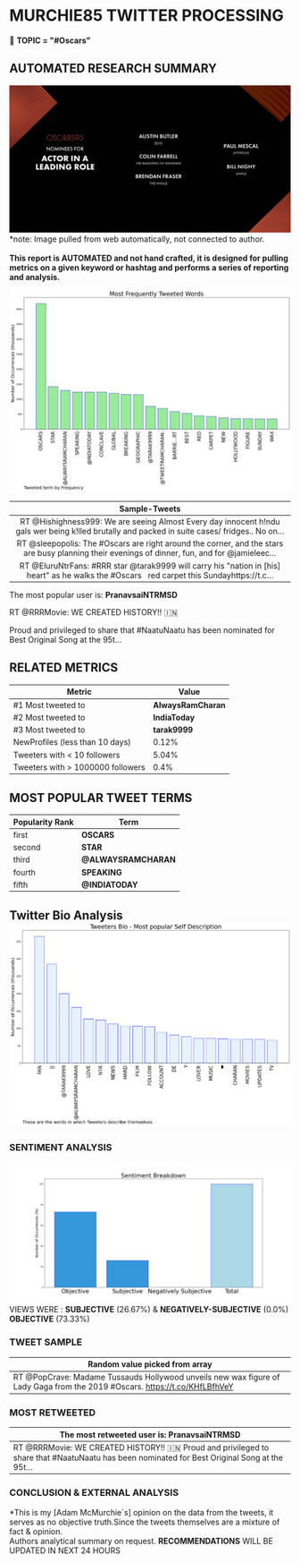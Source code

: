 # MURCHIE85 TWITTER PROCESSING 
&#x1F34E; **TOPIC = "#Oscars"**

## AUTOMATED RESEARCH SUMMARY

![image](assets/2023-03-10hashtagImage.png)*note: Image pulled from web automatically, not connected to author.
<br></br>
<b> This report is AUTOMATED and not hand crafted, it is designed for pulling metrics on a given keyword or hashtag and performs a series of reporting and analysis.</b>



![image](assets/2023-03-10TWEETS.png)



|                **Sample-Tweets**        |
| :-------------: |
| RT @Hishighness999: We are seeing Almost Every day innocent h!ndu gals wer being k!lled brutally and packed in suite cases/ fridges.. No on… |
| RT @sleepopolis: The #Oscars are right around the corner, and the stars are busy planning their evenings of dinner, fun, and for @jamieleec… |
| RT @EluruNtrFans: #RRR star @tarak9999 will carry his "nation in [his] heart" as he walks the #Oscars    red carpet this Sundayhttps://t.c… |

The most popular user is: **PranavsaiNTRMSD**
<div class="alert alert-block alert-danger"> RT @RRRMovie: WE CREATED HISTORY!! 🇮🇳 

Proud and privileged to share that #NaatuNaatu has been nominated for Best Original Song at the 95t…</div>

## RELATED METRICS<br>
| Metric | Value |
| ------------- | ------------- |
| #1 Most tweeted to  | **AlwaysRamCharan** |
| #2 Most tweeted to  | **IndiaToday** |
| #3 Most tweeted to  | **tarak9999** |
| NewProfiles (less than 10 days) | 0.12%  |
| Tweeters with < 10 followers  | 5.04%|
| Tweeters with > 1000000 followers  | 0.4%  |



## MOST POPULAR TWEET TERMS 


| Popularity Rank  | Term |
| ------------- | ------------- |
| first  | **OSCARS**  |
| second  | **STAR**  |
| third  | **@ALWAYSRAMCHARAN** |
| fourth  | **SPEAKING**  |
| fifth  | **@INDIATODAY**  |


## Twitter Bio Analysis![image](assets/2023-03-10BIO.png)
### SENTIMENT ANALYSIS
![image](assets/2023-03-10sentiment.png)
VIEWS WERE : **SUBJECTIVE**  (26.67%) & **NEGATIVELY-SUBJECTIVE** (0.0%) **OBJECTIVE** (73.33%)

### TWEET SAMPLE 
| Random value picked from array |
| ------------- |
|RT @PopCrave: Madame Tussauds Hollywood unveils new wax figure of Lady Gaga from the 2019 #Oscars. https://t.co/KHfLBfhVeY |

### MOST RETWEETED 

| The most retweeted user is: **PranavsaiNTRMSD**  |
| ------------- |
| RT @RRRMovie: WE CREATED HISTORY!! 🇮🇳 Proud and privileged to share that #NaatuNaatu has been nominated for Best Original Song at the 95t… |

### CONCLUSION & EXTERNAL ANALYSIS

*This is my [Adam McMurchie`s] opinion on the data from the tweets, it serves as no objective truth.Since the tweets themselves are a mixture of fact & opinion.<br>
Authors analytical summary on request.
**RECOMMENDATIONS** WILL BE UPDATED IN NEXT  24 HOURS <br>
